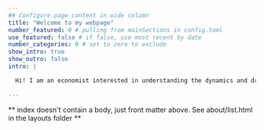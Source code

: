```yaml
---
## Configure page content in wide column
title: "Welcome to my webpage"
number_featured: 0 # pulling from mainSections in config.toml
use_featured: false # if false, use most recent by date
number_categories: 0 # set to zero to exclude
show_intro: true
show_outro: false
intro: |

  Hi! I am an economist interested in understanding the dynamics and drivers of inequality and social stratification, informality and the livelihoods crisis. Also interested in data, plants and food!

---
```


** index doesn't contain a body, just front matter above.
See about/list.html in the layouts folder **
